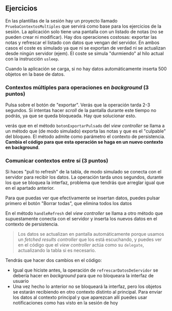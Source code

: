 ## Ejercicios

En las plantillas de la sesión hay un proyecto llamado `PruebaContextosMultiples` que servirá como base para los ejercicios de la sesión. La aplicación solo tiene una pantalla con un listado de notas (no se pueden crear ni modificar). Hay dos operaciones costosas: exportar las notas y refrescar el listado con datos que vengan del servidor. En ambos casos el coste es simulado ya que ni se exportan de verdad ni se actualizan desde ningún servidor (ejem). El coste se simula "durmiendo" al hilo actual con la instrucción `usleep`.

Cuando la aplicación se carga, si no hay datos automáticamente inserta 500 objetos en la base de datos.


### Contextos múltiples para operaciones en *background* (3 puntos)

Pulsa sobre el botón de "exportar". Verás que la operación tarda 2-3 segundos. Si intentas hacer *scroll* de la pantalla durante este tiempo no podrás, ya que se queda bloqueada. Hay que solucionar esto.

verás que en el método `botonExportarPulsado` del *view controller* se llama a un método que (de modo simulado) exporta las notas y que es el "culpable" del bloqueo. El método admite como parámetro el contexto de persistencia. **Cambia el código para que esta operación se haga en un nuevo contexto en background**.


### Comunicar contextos entre sí (3 puntos)

Si haces "pull to refresh" de la tabla, de modo simulado se conecta con el servidor para recibir los datos. La operación tarda unos segundos, durante los que se bloquea la interfaz, problema que tendrás que arreglar igual que en el apartado anterior.

Para que puedas ver que efectivamente se insertan datos, puedes pulsar primero el botón "Borrar todas", que elimina todos los datos

En el método `handleRefresh` del *view controller* se llama a otro método que supuestamente conecta con el servidor y inserta los nuevos datos en el contexto de persistencia. 

> Los datos se actualizan en pantalla automáticamente porque usamos un *fetched results controller* que los está escuchando, y puedes ver en el código que el *view controller* actúa como su `delegate`, actualizando la tabla si es necesario.

Tendrás que hacer dos cambios en el código:

- Igual que hiciste antes, la operación de `refrescarDatosDeServidor` se debería hacer en *background* para que no bloqueara la interfaz de usuario
- Una vez hecho lo anterior no se bloqueará la interfaz, pero los objetos se estarán recibiendo en otro contexto distinto al principal. Para enviar los datos al contexto principal y que aparezcan allí puedes usar notificaciones como has visto en la sesión de hoy
